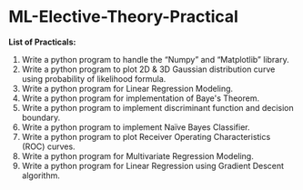 # ML-Elective-Theory-Practical

**List of Practicals:**
 1) Write a python program to handle the “Numpy” and “Matplotlib” library.
 2) Write a python program to plot 2D & 3D Gaussian distribution curve using probability of likelihood formula.
 3) Write a python program for Linear Regression Modeling.
 4) Write a python program for implementation of Baye's Theorem.
 5) Write a python program to implement discriminant function and decision boundary.
 6) Write a python program to implement Naïve Bayes Classifier.
 7) Write a python program to plot Receiver Operating Characteristics (ROC) curves.
 8) Write a python program for Multivariate Regression Modeling.
 9) Write a python program for Linear Regression using Gradient Descent algorithm.
